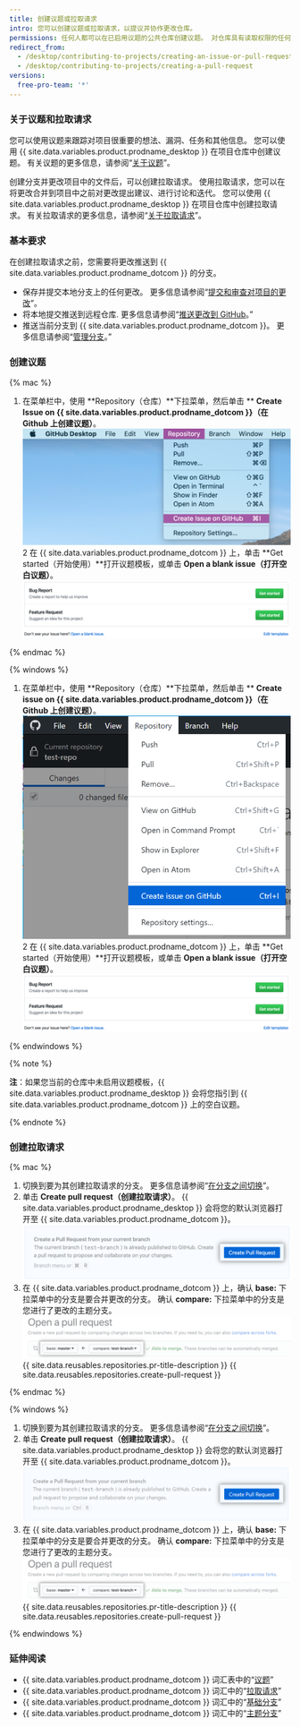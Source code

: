 ```yaml
---
title: 创建议题或拉取请求
intro: 您可以创建议题或拉取请求，以提议并协作更改仓库。
permissions: 任何人都可以在已启用议题的公共仓库创建议题。 对仓库具有读取权限的任何人都可以创建拉取请求，但要创建分支，必须具有写入权限。
redirect_from:
  - /desktop/contributing-to-projects/creating-an-issue-or-pull-request
  - /desktop/contributing-to-projects/creating-a-pull-request
versions:
  free-pro-team: '*'
---
```


### 关于议题和拉取请求

您可以使用议题来跟踪对项目很重要的想法、漏洞、任务和其他信息。 您可以使用 {{ site.data.variables.product.prodname_desktop }} 在项目仓库中创建议题。 有关议题的更多信息，请参阅“[关于议题](/github/managing-your-work-on-github/about-issues)”。

创建分支并更改项目中的文件后，可以创建拉取请求。 使用拉取请求，您可以在将更改合并到项目中之前对更改提出建议、进行讨论和迭代。 您可以使用 {{ site.data.variables.product.prodname_desktop }} 在项目仓库中创建拉取请求。 有关拉取请求的更多信息，请参阅“[关于拉取请求](/github/collaborating-with-issues-and-pull-requests/about-pull-requests)”。

### 基本要求

在创建拉取请求之前，您需要将更改推送到 {{ site.data.variables.product.prodname_dotcom }} 的分支。
- 保存并提交本地分支上的任何更改。 更多信息请参阅“[提交和审查对项目的更改](/desktop/contributing-and-collaborating-using-github-desktop/committing-and-reviewing-changes-to-your-project)”。
- 将本地提交推送到远程仓库. 更多信息请参阅“[推送更改到 GitHub](/desktop/contributing-and-collaborating-using-github-desktop/pushing-changes-to-github)。”
- 推送当前分支到 {{ site.data.variables.product.prodname_dotcom }}。 更多信息请参阅“[管理分支](/desktop/contributing-and-collaborating-using-github-desktop/managing-branches)。”

### 创建议题

{% mac %}

1. 在菜单栏中，使用 **Repository（仓库）**下拉菜单，然后单击 ** **Create Issue on {{ site.data.variables.product.prodname_dotcom }}（在 Github 上创建议题）**。 ![分支菜单中的仓库值](/assets/images/help/desktop/create-issue-mac.png)</li>
2 在 {{ site.data.variables.product.prodname_dotcom }} 上，单击 **Get started（开始使用）**打开议题模板，或单击 **Open a blank issue（打开空白议题）**。 ![创建新议题选项](/assets/images/help/desktop/create-new-issue.png)</ol>

{% endmac %}

{% windows %}

1. 在菜单栏中，使用 **Repository（仓库）**下拉菜单，然后单击 ** **Create issue on {{ site.data.variables.product.prodname_dotcom }}（在 Github 上创建议题）**。 ![分支菜单中的仓库值](/assets/images/help/desktop/create-issue-windows.png)</li>
2 在 {{ site.data.variables.product.prodname_dotcom }} 上，单击 **Get started（开始使用）**打开议题模板，或单击 **Open a blank issue（打开空白议题）**。 ![创建新议题选项](/assets/images/help/desktop/create-new-issue.png)</ol>

{% endwindows %}

{% note %}

**注**：如果您当前的仓库中未启用议题模板，{{ site.data.variables.product.prodname_desktop }} 会将您指引到 {{ site.data.variables.product.prodname_dotcom }} 上的空白议题。

{% endnote %}

### 创建拉取请求

{% mac %}

1. 切换到要为其创建拉取请求的分支。 更多信息请参阅“[在分支之间切换](/desktop/contributing-and-collaborating-using-github-desktop/managing-branches#switching-between-branches)”。
2. 单击 **Create pull request（创建拉取请求）**。 {{ site.data.variables.product.prodname_desktop }} 会将您的默认浏览器打开至 {{ site.data.variables.product.prodname_dotcom }}。 ![创建拉取请求按钮](/assets/images/help/desktop/mac-create-pull-request.png)
4. 在 {{ site.data.variables.product.prodname_dotcom }} 上，确认 **base:** 下拉菜单中的分支是要合并更改的分支。 确认 **compare:** 下拉菜单中的分支是您进行了更改的主题分支。 ![用于选择基础和比较分支的下拉菜单](/assets/images/help/desktop/base-and-compare-branches.png)
{{ site.data.reusables.repositories.pr-title-description }}
{{ site.data.reusables.repositories.create-pull-request }}

{% endmac %}

{% windows %}

1. 切换到要为其创建拉取请求的分支。 更多信息请参阅“[在分支之间切换](/desktop/contributing-and-collaborating-using-github-desktop/managing-branches#switching-between-branches)”。
2. 单击 **Create pull request（创建拉取请求）**。 {{ site.data.variables.product.prodname_desktop }} 会将您的默认浏览器打开至 {{ site.data.variables.product.prodname_dotcom }}。 ![创建拉取请求按钮](/assets/images/help/desktop/windows-create-pull-request.png)
3. 在 {{ site.data.variables.product.prodname_dotcom }} 上，确认 **base:** 下拉菜单中的分支是要合并更改的分支。 确认 **compare:** 下拉菜单中的分支是您进行了更改的主题分支。 ![用于选择基础和比较分支的下拉菜单](/assets/images/help/desktop/base-and-compare-branches.png)
{{ site.data.reusables.repositories.pr-title-description }}
{{ site.data.reusables.repositories.create-pull-request }}

{% endwindows %}

### 延伸阅读
- {{ site.data.variables.product.prodname_dotcom }} 词汇表中的“[议题](/github/getting-started-with-github/github-glossary#issue)”
- {{ site.data.variables.product.prodname_dotcom }} 词汇中的“[拉取请求](/github/getting-started-with-github/github-glossary#pull-request)”
- {{ site.data.variables.product.prodname_dotcom }} 词汇中的“[基础分支](/github/getting-started-with-github/github-glossary#base-branch)”
- {{ site.data.variables.product.prodname_dotcom }} 词汇中的“[主题分支](/github/getting-started-with-github/github-glossary#topic-branch)”

